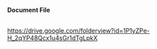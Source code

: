 <b>Document File</b>
<br> <br>

https://drive.google.com/folderview?id=1P1yZPe-H_2qYP48Qcx1u4sGr1dTgLpkX

